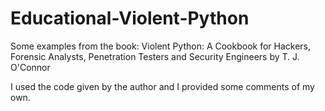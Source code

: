 # Educational-Violent-Python

Some examples from the book:
Violent Python: A Cookbook for Hackers, Forensic Analysts, Penetration Testers and Security Engineers by T. J. O'Connor

I used the code given by the author and I provided some comments of my own.
